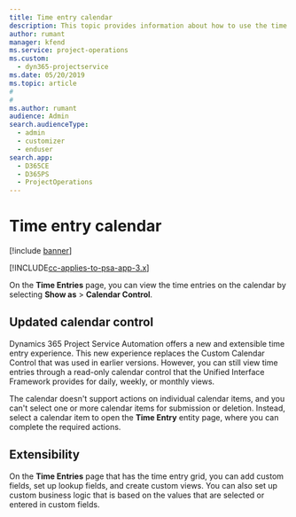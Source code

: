 ```yaml
---
title: Time entry calendar
description: This topic provides information about how to use the time entry calendar.
author: rumant
manager: kfend
ms.service: project-operations
ms.custom: 
  - dyn365-projectservice
ms.date: 05/20/2019
ms.topic: article
#
#
ms.author: rumant
audience: Admin
search.audienceType: 
  - admin
  - customizer
  - enduser
search.app: 
  - D365CE
  - D365PS
  - ProjectOperations
---
```


# Time entry calendar

[!include [banner](../includes/psa-now-project-operations.md)]

[!INCLUDE[cc-applies-to-psa-app-3.x](../includes/cc-applies-to-psa-app-3x.md)]

On the **Time Entries** page, you can view the time entries on the calendar by selecting **Show as** \> **Calendar Control**.

## Updated calendar control

Dynamics 365 Project Service Automation offers a new and extensible time entry experience. This new experience replaces the Custom Calendar Control that was used in earlier versions. However, you can still view time entries through a read-only calendar control that the Unified Interface Framework provides for daily, weekly, or monthly views.

The calendar doesn't support actions on individual calendar items, and you can't select one or more calendar items for submission or deletion. Instead, select a calendar item to open the **Time Entry** entity page, where you can complete the required actions.

## Extensibility

On the **Time Entries** page that has the time entry grid, you can add custom fields, set up lookup fields, and create custom views. You can also set up custom business logic that is based on the values that are selected or entered in custom fields.
